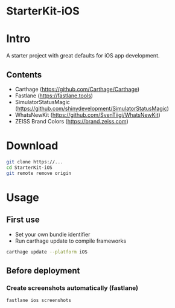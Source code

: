 # StarterKit-iOS

# Intro

A starter project with great defaults for iOS app development.

## Contents

* Carthage (https://github.com/Carthage/Carthage)
* Fastlane (https://fastlane.tools)
* SimulatorStatusMagic (https://github.com/shinydevelopment/SimulatorStatusMagic)
* WhatsNewKit (https://github.com/SvenTiigi/WhatsNewKit)
* ZEISS Brand Colors (https://brand.zeiss.com)

# Download

```bash
git clone https://...
cd StarterKit-iOS
git remote remove origin
```

# Usage

## First use

* Set your own bundle identifier
* Run carthage update to compile frameworks

```bash
carthage update --platform iOS
```


## Before deployment

### Create screenshots automatically (fastlane)

```bash
fastlane ios screenshots
```

